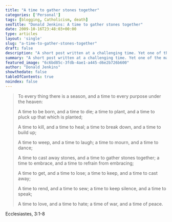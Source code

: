```yaml
---
title: "A time to gather stones together"
categories: ['Personal']
tags: [blogging, Catholicism, death]
seoTitle: "Donald Jenkins: A time to gather stones together"
date: 2009-10-16T23:48:03+00:00
type: articles
layout: 'single'
slug: "a-time-to-gather-stones-together"  
draft: false
description: "A short post written at a challenging time. Yet one of the many the beautiful things about hardship, when it strikes, is that spiritual comfort is always there when one needs it."
summary: "A short post written at a challenging time. Yet one of the many the beautiful things about hardship, when it strikes, is that spiritual comfort is always there when one needs it."
featured_image: "6c6bd85c-3fdb-4ae1-a445-d6e2b726b600"
author: "Donald Jenkins"
showthedate: false
tableOfContents: true
noindex: false
---
```


> To every thing there is a season, and a time to every purpose under the heaven:
> 
> A time to be born, and a time to die; a time to plant, and a time to pluck up that which is planted;
> 
> A time to kill, and a time to heal; a time to break down, and a time to build up;
> 
> A time to weep, and a time to laugh; a time to mourn, and a time to dance;
> 
> A time to cast away stones, and a time to gather stones together; a time to embrace, and a time to refrain from embracing;
> 
> A time to get, and a time to lose; a time to keep, and a time to cast away;
> 
> A time to rend, and a time to sew; a time to keep silence, and a time to speak;
> 
> A time to love, and a time to hate; a time of war, and a time of peace.
<figcaption class="quote-source">Ecclesiastes, 3:1-8</figcaption>